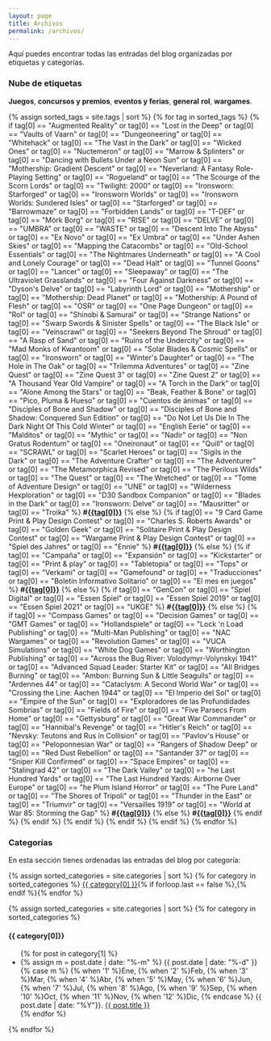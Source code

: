 ```yaml
---
layout: page
title: Archivos
permalink: /archivos/
---
```


Aquí puedes encontrar todas las entradas del blog organizadas por etiquetas y
categorías.

### Nube de etiquetas

<span class="label label-primary"><strong>Juegos</strong></span>,
<span class="label label-success"><strong>concursos y premios</strong></span>,
<span class="label label-info"><strong>eventos y ferias</strong></span>,
<span class="label label-warning"><strong>general</strong></span>
<span class="label label-danger"><strong>rol</strong></span>,
<span class="label label-grey"><strong>wargames</strong></span>.

<p class="text-left">
{% assign sorted_tags = site.tags | sort %}
{% for tag in sorted_tags %}
    {% if tag[0] == "Augmented Reality" or
        tag[0] == "Lost in the Deep" or
        tag[0] == "Vaults of Vaarn" or tag[0] == "Dungeoneering" or
        tag[0] == "Whitehack" or
        tag[0] == "The Vast in the Dark" or
        tag[0] == "Wicked Ones" or
        tag[0] == "Nuctemeron" or tag[0] == "Marrow & Splinters" or
        tag[0] == "Dancing with Bullets Under a Neon Sun" or
        tag[0] == "Mothership: Gradient Descent" or
        tag[0] == "Neverland: A Fantasy Role-Playing Setting" or
        tag[0] == "Rogueland" or
        tag[0] == "The Scourge of the Scorn Lords" or
        tag[0] == "Twilight: 2000" or
        tag[0] == "Ironsworn: Starforged" or
        tag[0] == "Ironsworn Worlds" or tag[0] == "Ironsworn Worlds: Sundered Isles" or
        tag[0] == "Starforged" or
        tag[0] == "Barrowmaze" or 
        tag[0] == "Forbidden Lands" or
        tag[0] == "T-DEF" or tag[0] == "Mörk Borg" or
        tag[0] == "RISE" or tag[0] == "DELVE" or
        tag[0] == "UMBRA" or tag[0] == "WASTE" or
        tag[0] == "Descent Into The Abyss" or
        tag[0] == "Ex Novo" or tag[0] == "Ex Umbra" or
        tag[0] == "Under Ashen Skies" or
        tag[0] == "Mapping the Catacombs" or
        tag[0] == "Old-School Essentials" or
        tag[0] == "The Nightmares Underneath" or
        tag[0] == "A Cool and Lonely Courage" or
        tag[0] == "Dead Halt" or
        tag[0] == "Tunnel Goons" or
        tag[0] == "Lancer" or
        tag[0] == "Sleepaway" or
        tag[0] == "The Ultraviolet Grasslands" or
        tag[0] == "Four Against Darkness" or
        tag[0] == "Dyson's Delve" or
        tag[0] == "Labyrinth Lord" or
        tag[0] == "Mothership" or 
        tag[0] == "Mothership: Dead Planet" or 
        tag[0] == "Mothership: A Pound of Flesh" or
        tag[0] == "OSR" or 
        tag[0] == "One Page Dungeon" or 
        tag[0] == "Rol" or
        tag[0] == "Shinobi & Samurai" or
        tag[0] == "Strange Nations" or 
        tag[0] == "Swarp Swords & Sinister Spells" or 
        tag[0] == "The Black Isle" or
        tag[0] == "Veinscrawl" or
        tag[0] == "Seekers Beyond The Shroud" or
        tag[0] == "A Rasp of Sand" or
        tag[0] == "Ruins of the Undercity" or
        tag[0] == "Mad Monks of Kwantoom" or
        tag[0] == "Solar Blades & Cosmic Spells" or
        tag[0] == "Ironsworn" or
        tag[0] == "Winter's Daughter" or
        tag[0] == "The Hole in The Oak" or
        tag[0] == "Trilemma Adventures"  or
        tag[0] == "Zine Quest" or tag[0] == "Zine Quest 3" or
        tag[0] == "Zine Quest 2" or
        tag[0] == "A Thousand Year Old Vampire" or
        tag[0] == "A Torch in the Dark" or
        tag[0] == "Alone Among the Stars" or
        tag[0] == "Beak, Feather & Bone" or
        tag[0] == "Pico, Pluma & Hueso" or
        tag[0] == "Cuentos de ánimas" or
        tag[0] == "Disciples of Bone and Shadow" or
        tag[0] == "Disciples of Bone and Shadow: Conquered Sun Edition" or
        tag[0] == "Do Not Let Us Die In The Dark Night Of This Cold Winter" or
        tag[0] == "English Eerie" or
        tag[0] == "Malditos" or
        tag[0] == "Mythic" or
        tag[0] == "Nadir" or
        tag[0] == "Non Gratus Rodentum" or
        tag[0] == "Oneironaut" or
        tag[0] == "Quill" or
        tag[0] == "SCRAWL" or
        tag[0] == "Scarlet Heroes" or
        tag[0] == "Sigils in the Dark" or
        tag[0] == "The Adventure Crafter" or
        tag[0] == "The Adventurer" or
        tag[0] == "The Metamorphica Revised" or
        tag[0] == "The Perilous Wilds" or
        tag[0] == "The Quest" or
        tag[0] == "The Wretched" or
        tag[0] == "Tome of Adventure Design" or
        tag[0] == "UNE" or
        tag[0] == "Wilderness Hexploration" or
        tag[0] == "D30 Sandbox Companion" or
        tag[0] == "Blades in the Dark" or
        tag[0] == "Ironsworn: Delve" or
        tag[0] == "Mausritter" or
        tag[0] == "Troika" %}
        <span class="label label-danger"><strong>#<a class="tag-color"
        href="/etiqueta/{{tag[0] | slugify: "latin"}}">{{tag[0]}}</a></strong></span> 
    {% else %}
        {% if tag[0] == "9 Card Game Print & Play Design Contest" or
            tag[0] == "Charles S. Roberts Awards" or
            tag[0] == "Golden Geek" or
            tag[0] == "Solitaire Print & Play Design Contest" or
            tag[0] == "Wargame Print & Play Design Contest" or
            tag[0] == "Spiel des Jahres" or
            tag[0] == "Ennie" %}
            <span class="label label-success"><strong>#<a class="tag-color"
            href="/etiqueta/{{tag[0] | slugify: "latin"}}">{{tag[0]}}</a></strong></span> 
        {% else %}
            {% if tag[0] == "Campaña" or tag[0] == "Expansión" or
            tag[0] == "Kickstarter" or tag[0] == "Print & play" or
            tag[0] == "Tabletopia" or tag[0] == "Tops" or
            tag[0] == "Verkami" or tag[0] == "Gamefound" or
            tag[0] == "Traducciones" or
            tag[0] == "Boletín Informativo Solitario" or
              tag[0] == "El mes en juegos" %}
                <span class="label label-warning"><strong>#<a class="tag-color"
                href="/etiqueta/{{tag[0] | slugify: "latin"}}">{{tag[0]}}</a></strong></span> 
            {% else %}
                {% if tag[0] == "GenCon"
                or tag[0] == "Spiel Digital"
                or tag[0] == "Essen Spiel"
                or tag[0] == "Essen Spiel 2019"
                or tag[0] == "Essen Spiel 2021"
                or tag[0] == "UKGE" %}
                    <span class="label label-info"><strong>#<a class="tag-color"
                    href="/etiqueta/{{tag[0] | slugify:
                    "latin"}}">{{tag[0]}}</a></strong></span> 
                {% else %}
                    {% if
                        tag[0] == "Compass Games" or 
                        tag[0] == "Decision Games" or
                        tag[0] == "GMT Games" or
                        tag[0] == "Hollandspiele" or
                        tag[0] == "Lock 'n Load Publishing" or
                        tag[0] == "Multi-Man Publishing" or
                        tag[0] == "NAC Wargames" or
                        tag[0] == "Revolution Games" or
                        tag[0] == "VUCA Simulations" or
                        tag[0] == "White Dog Games" or
                        tag[0] == "Worthington Publishing" or
                        tag[0] == "Across the Bug River: Volodymyr-Volynskyi 1941" or
                        tag[0] == "Advanced Squad Leader: Starter Kit" or
                        tag[0] == "All Bridges Burning" or
                        tag[0] == "Ambon: Burning Sun & Little Seagulls" or
                        tag[0] == "Ardennes 44" or
                        tag[0] == "Cataclysm: A Second World War" or
                        tag[0] == "Crossing the Line: Aachen 1944" or
                        tag[0] == "El Imperio del Sol" or
                        tag[0] == "Empire of the Sun" or
                        tag[0] == "Exploradores de las Profundidades Sombrías" or
                        tag[0] == "Fields of Fire" or
                        tag[0] == "Five Parsecs From Home" or
                        tag[0] == "Gettysburg" or
                        tag[0] == "Great War Commander" or
                        tag[0] == "Hannibal's Revenge" or
                        tag[0] == "Hitler's Reich" or
                        tag[0] == "Nevsky: Teutons and Rus in Collision" or
                        tag[0] == "Pavlov's House" or
                        tag[0] == "Peloponnesian War" or
                        tag[0] == "Rangers of Shadow Deep" or
                        tag[0] == "Red Dust Rebellion" or
                        tag[0] == "Santander 37" or
                        tag[0] == "Sniper Kill Confirmed" or
                        tag[0] == "Space Empires" or
                        tag[0] == "Stalingrad 42" or
                        tag[0] == "The Dark Valley" or
                        tag[0] == "he Last Hundred Yards" or
                        tag[0] == "The Last Hundred Yards: Airborne Over Europe" or
                        tag[0] == "he Plum Island Horror" or
                        tag[0] == "The Pure Land" or
                        tag[0] == "The Shores of Tripoli" or
                        tag[0] == "Thunder in the East" or
                        tag[0] == "Triumvir" or
                        tag[0] == "Versailles 1919" or
                        tag[0] == "World at War 85: Storming the Gap" %}
                        <span class="label label-grey"><strong>#<a class="tag-color"
                    href="/etiqueta/{{tag[0] | slugify:
                    "latin"}}">{{tag[0]}}</a></strong></span> 
                {% else %}
                    <span class="label label-primary"><strong>#<a class="tag-color"
                    href="/etiqueta/{{tag[0] | slugify:
                    "latin"}}">{{tag[0]}}</a></strong></span> 
                {% endif %}
                {% endif %}
            {% endif %}
        {% endif %}
   {% endif %}
{% endfor %}
</p>

### Categorías

En esta sección tienes ordenadas las entradas del blog por categoría:

<p>{% assign sorted_categories = site.categories | sort %}
{% for category in sorted_categories %}
<a href="#{{ category[0] }}">{{ category[0] }}</a>{% if forloop.last == false
%},{% endif %}{% endfor %}</p>


{% assign sorted_categories = site.categories | sort %}
{% for category in sorted_categories %}
  <h4 id="{{ category[0] }}">{{ category[0]}}</h4>
  <ul>
    {% for post in category[1] %}
    <li>
    {% assign m = post.date | date: "%-m" %}
    {{ post.date | date: "%-d" }}
    {% case m %}
    {% when '1' %}Ene,
    {% when '2' %}Feb,
    {% when '3' %}Mar,
    {% when '4' %}Abr,
    {% when '5' %}May,
    {% when '6' %}Jun,
    {% when '7' %}Jul,
    {% when '8' %}Ago,
    {% when '9' %}Sep,
    {% when '10' %}Oct,
    {% when '11' %}Nov,
    {% when '12' %}Dic,
    {% endcase %}
    {{ post.date | date: "%Y"}}. <a href="{{ post.url }}">{{ post.title }}</a></li>
    {% endfor %}
  </ul>
{% endfor %}


